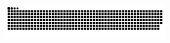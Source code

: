 ![snake gif](https://github.com/stackspace/stackspace/blob/output/github-contribution-grid-snake.svg)
